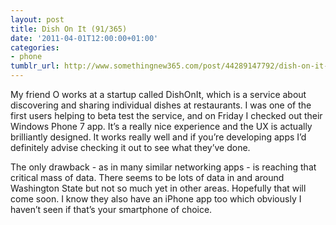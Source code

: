 ```yaml
---
layout: post
title: Dish On It (91/365)
date: '2011-04-01T12:00:00+01:00'
categories:
- phone
tumblr_url: http://www.somethingnew365.com/post/44289147792/dish-on-it-91365
---
```

My friend O works at a startup called DishOnIt, which is a service about discovering and sharing individual dishes at restaurants.
I was one of the first users helping to beta test the service, and on Friday I checked out their Windows Phone 7 app. It’s a really nice experience and the UX is actually brilliantly designed. It works really well and if you’re developing apps I’d definitely advise checking it out to see what they’ve done. 

The only drawback - as in many similar networking apps - is reaching that critical mass of data. There seems to be lots of data in and around Washington State but not so much yet in other areas. Hopefully that will come soon. I know they also have an iPhone app too which obviously I haven’t seen if that’s your smartphone of choice.
